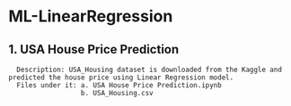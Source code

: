 # ML-LinearRegression
## 1. USA House Price Prediction
      Description: USA_Housing dataset is downloaded from the Kaggle and predicted the house price using Linear Regression model.
      Files under it: a. USA House Price Prediction.ipynb
                      b. USA_Housing.csv
